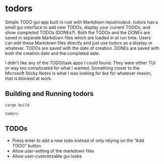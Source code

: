 # todors

Simple TODO gui app built in rust with Markdown input/output. todors has a small gui interface to add new TODOs, display your current TODOs, and show completed TODOs (DONEs?). Both the TODOs and the DONEs are saved in separate Markdown files which are loaded in at run time. Users can edit these Markdown files directly and just use todors as a display or whatever. TODOs are saved with the date of creation. DONEs are saved with both the creation date and the completed date. 

I didn't like any of the TODO/task apps I could found. They were either TUI or way too complicated for what I wanted. Something closer to the Microsoft Sticky Notes is what I was looking for but for whatever reason, that is blocked at work.

## Building and Running todors

`cargo build`

`todors`

## TODOs

- Press enter to add a new todo instead of only relying on the "Add TODO" button
- Allow user-setting of the markdown files
- Allow user-customizable gui looks